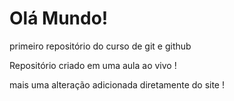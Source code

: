 # Olá Mundo!
 primeiro repositório  do curso de git e github

 Repositório criado em uma aula ao vivo ! 

mais uma alteração  adicionada diretamente do site !
